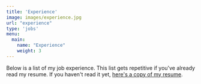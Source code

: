 ```yaml
---
title: 'Experience'
image: images/experience.jpg
url: "experience"
type: 'jobs'
menu:
  main:
    name: "Experience"
    weight: 3
---
```


Below is a list of my job experience. This list gets repetitive if you've
already read my resume. If you haven't read it yet, [here's a copy of my
resume](https://rog.gr/resume.pdf).
